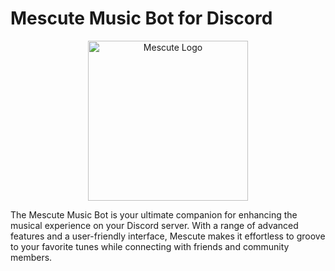 # Mescute Music Bot for Discord

<p align="center" width="100%">
  <img width="256" height="256" src="https://cdn.discordapp.com/app-icons/1141426365325914224/78d23618f7ca1f23fef490533e7195e7.png?size=256" alt="Mescute Logo" />
</p>


The Mescute Music Bot is your ultimate companion for enhancing the musical experience on your Discord server. With a range of advanced features and a user-friendly interface, Mescute makes it effortless to groove to your favorite tunes while connecting with friends and community members.
